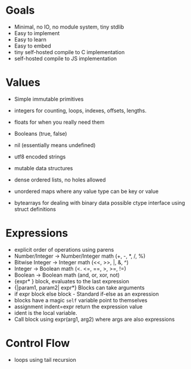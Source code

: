 # Goals

 - Minimal, no IO, no module system, tiny stdlib
 - Easy to implement
 - Easy to learn
 - Easy to embed
 - tiny self-hosted compile to C implementation
 - self-hosted compile to JS implementation

# Values

 - Simple immutable primitives
  - integers for counting, loops, indexes, offsets, lengths.
  - floats for when you really need them
  - Booleans (true, false)
  - nil (essentially means undefined)
  - utf8 encoded strings
   
 - mutable data structures
  - dense ordered lists, no holes allowed
  - unordered maps where any value type can be key or value
  - bytearrays for dealing with binary data possible ctype interface using struct definitions

# Expressions

 - explicit order of operations using parens
 - Number/Integer -> Number/Integer math (+, -, *, /, %)
 - Bitwise Integer -> Integer math (<<, >>, |, &, ^)
 - Integer -> Boolean math (<. <=, ==, >, >=, !=)
 - Boolean -> Boolean math (and, or, xor, not)
 - {expr* } block, evaluates to the last expression
 - {|param1, param2| expr*} Blocks can take arguments
 - if expr block else block - Standard if-else as an expression
 - blocks have a magic `self` variable point to themselves
 - assignment indent=expr return the expression value
  - ident is the local variable.
 - Call block using expr(arg1, arg2) where args are also expressions

# Control Flow
 - loops using tail recursion

